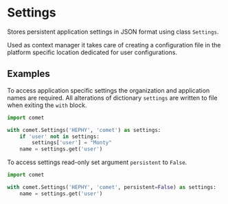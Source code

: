 # Settings

Stores persistent application settings in JSON format using class `Settings`.

Used as context manager it takes care of creating a configuration file in the
platform specific location dedicated for user configurations.

## Examples

To access application specific settings the organization and application names
are required. All alterations of dictionary `settings` are written to file when
exiting the `with` block.

```python
import comet

with comet.Settings('HEPHY', 'comet') as settings:
    if 'user' not in settings:
        settings['user'] = "Monty"
    name = settings.get('user')
```

To access settings read-only set argument `persistent` to `False`.

```python
import comet

with comet.Settings('HEPHY', 'comet', persistent=False) as settings:
    name = settings.get('user')
```
